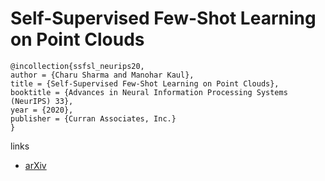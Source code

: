 # Self-Supervised Few-Shot Learning on Point Clouds

```
@incollection{ssfsl_neurips20,
author = {Charu Sharma and Manohar Kaul},
title = {Self-Supervised Few-Shot Learning on Point Clouds},
booktitle = {Advances in Neural Information Processing Systems (NeurIPS) 33},
year = {2020},
publisher = {Curran Associates, Inc.}
}
```

links
- [arXiv](https://arxiv.org/abs/2009.14168)
